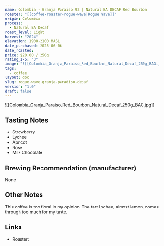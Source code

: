 ```yaml
---
name: Colombia - Granja Paraiso 92 | Natural EA DECAF Red Bourbon
roaster: "[[coffee-roaster-rogue-wave|Rogue Wave]]"
origin: Columbia
process:
  - Natural EA Decaf
roast_level: Light
harvest: "2024"
elevation: 1900-2100 MASL
date_purchased: 2025-06-06
date_roasted: 
price: $20.00 / 250g
rating_1-5: "3"
image: "![[Colombia_Granja_Paraiso_Red_Bourbon_Natural_Decaf_250g_BAG.jpg]]"
tags:
  - coffee
layout: doc
slug: rogue-wave-granja-paradiso-decaf
version: "1.0"
draft: false
---
```


![[Colombia_Granja_Paraiso_Red_Bourbon_Natural_Decaf_250g_BAG.jpg]]

## Tasting Notes
- Strawberry
- Lychee
- Apricot
- Rose
- Milk Chocolate

## Brewing Recommendation (manufacturer)
None

## Other Notes
This coffee is too floral in my opinion.  The tart Lychee, almost lemon, comes through too much for my taste.

## Links
- Roaster: 
